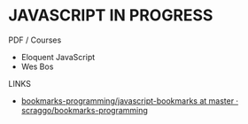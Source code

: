 # JAVASCRIPT IN PROGRESS

PDF / Courses
- Eloquent JavaScript
- Wes Bos

LINKS
* [bookmarks-programming/javascript-bookmarks at master · scraggo/bookmarks-programming](https://github.com/scraggo/bookmarks-programming/tree/master/javascript-bookmarks)
